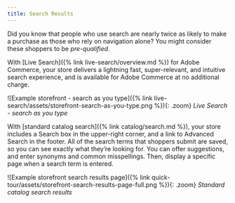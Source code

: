 ```yaml
---
title: Search Results
---
```


Did you know that people who use search are nearly twice as likely to make a purchase as those who rely on navigation alone? You might consider these shoppers to be _pre-qualified_.

With [Live Search]({% link live-search/overview.md %}) for Adobe Commerce, your store delivers a lightning fast, super-relevant, and intuitive search experience, and is available for Adobe Commerce at no additional charge.

![Example storefront - search as you type]({% link live-search/assets/storefront-search-as-you-type.png %}){: .zoom}
_Live Search - search as you type_

With [standard catalog search]({% link catalog/search.md %}), your store includes a Search box in the upper-right corner, and a link to Advanced Search in the footer. All of the search terms that shoppers submit are saved, so you can see exactly what they’re looking for. You can offer suggestions, and enter synonyms and common misspellings. Then, display a specific page when a search term is entered.

![Example storefront search results page]({% link quick-tour/assets/storefront-search-results-page-full.png %}){: .zoom}
_Standard catalog search results_
